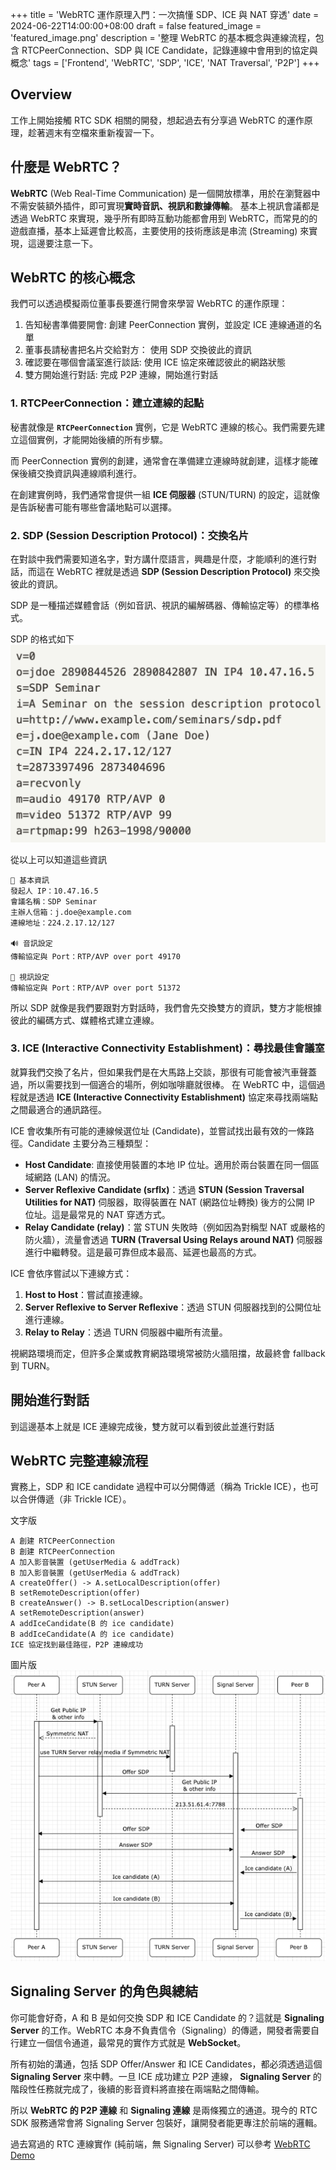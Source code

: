 +++
title = 'WebRTC 運作原理入門：一次搞懂 SDP、ICE 與 NAT 穿透'
date = 2024-06-22T14:00:00+08:00
draft = false
featured_image = 'featured_image.png'
description = '整理 WebRTC 的基本概念與連線流程，包含 RTCPeerConnection、SDP 與 ICE Candidate，記錄連線中會用到的協定與概念'
tags = ['Frontend', 'WebRTC', 'SDP', 'ICE', 'NAT Traversal', 'P2P']
+++

## Overview

工作上開始接觸 RTC SDK 相關的開發，想起過去有分享過 WebRTC 的運作原理，趁著週末有空檔來重新複習一下。

## 什麼是 WebRTC？

**WebRTC** (Web Real-Time Communication) 是一個開放標準，用於在瀏覽器中不需安裝額外插件，即可實現**實時音訊、視訊和數據傳輸**。
基本上視訊會議都是透過 WebRTC 來實現，幾乎所有即時互動功能都會用到 WebRTC，而常見的的遊戲直播，基本上延遲會比較高，主要使用的技術應該是串流 (Streaming) 來實現，這邊要注意一下。

## WebRTC 的核心概念

我們可以透過模擬兩位董事長要進行開會來學習 WebRTC 的運作原理：

1. 告知秘書準備要開會: 創建 PeerConnection 實例，並設定 ICE 連線通道的名單
2. 董事長請秘書把名片交給對方： 使用 SDP 交換彼此的資訊
3. 確認要在哪個會議室進行談話: 使用 ICE 協定來確認彼此的網路狀態
4. 雙方開始進行對話: 完成 P2P 連線，開始進行對話

### 1. RTCPeerConnection：建立連線的起點

秘書就像是 **`RTCPeerConnection`** 實例，它是 WebRTC 連線的核心。我們需要先建立這個實例，才能開始後續的所有步驟。

而 PeerConnection 實例的創建，通常會在準備建立連線時就創建，這樣才能確保後續交換資訊與連線順利進行。

在創建實例時，我們通常會提供一組 **ICE 伺服器** (STUN/TURN) 的設定，這就像是告訴秘書可能有哪些會議地點可以選擇。

### 2. SDP (Session Description Protocol)：交換名片

在對談中我們需要知道名字，對方講什麼語言，興趣是什麼，才能順利的進行對話，而這在 WebRTC 裡就是透過 **SDP (Session Description Protocol)** 來交換彼此的資訊。

SDP 是一種描述媒體會話（例如音訊、視訊的編解碼器、傳輸協定等）的標準格式。

SDP 的格式如下
![SDP 格式範例](./sdp.png)

從以上可以知道這些資訊

```
📄 基本資訊
發起人 IP：10.47.16.5
會議名稱：SDP Seminar
主辦人信箱：j.doe@example.com
連線地址：224.2.17.12/127

🔊 音訊設定
傳輸協定與 Port：RTP/AVP over port 49170

🎥 視訊設定
傳輸協定與 Port：RTP/AVP over port 51372
```

所以 SDP 就像是我們要跟對方對話時，我們會先交換雙方的資訊，雙方才能根據彼此的編碼方式、媒體格式建立連線。

### 3. ICE (Interactive Connectivity Establishment)：尋找最佳會議室

就算我們交換了名片，但如果我們是在大馬路上交談，那很有可能會被汽車聲蓋過，所以需要找到一個適合的場所，例如咖啡廳就很棒。
在 WebRTC 中，這個過程就是透過 **ICE (Interactive Connectivity Establishment)** 協定來尋找兩端點之間最適合的通訊路徑。

ICE 會收集所有可能的連線候選位址 (Candidate)，並嘗試找出最有效的一條路徑。Candidate 主要分為三種類型：

- **Host Candidate**: 直接使用裝置的本地 IP 位址。適用於兩台裝置在同一個區域網路 (LAN) 的情況。
- **Server Reflexive Candidate (srflx)**：透過 **STUN (Session Traversal Utilities for NAT)** 伺服器，取得裝置在 NAT (網路位址轉換) 後方的公開 IP 位址。這是最常見的 NAT 穿透方式。
- **Relay Candidate (relay)**：當 STUN 失敗時（例如因為對稱型 NAT 或嚴格的防火牆），流量會透過 **TURN (Traversal Using Relays around NAT)** 伺服器進行中繼轉發。這是最可靠但成本最高、延遲也最高的方式。

ICE 會依序嘗試以下連線方式：

1.  **Host to Host**：嘗試直接連線。
2.  **Server Reflexive to Server Reflexive**：透過 STUN 伺服器找到的公開位址進行連線。
3.  **Relay to Relay**：透過 TURN 伺服器中繼所有流量。

視網路環境而定，但許多企業或教育網路環境常被防火牆阻擋，故最終會 fallback 到 TURN。

## 開始進行對話

到這邊基本上就是 ICE 連線完成後，雙方就可以看到彼此並進行對話

## WebRTC 完整連線流程

實務上，SDP 和 ICE candidate 過程中可以分開傳遞（稱為 Trickle ICE），也可以合併傳遞（非 Trickle ICE）。

文字版

```
A 創建 RTCPeerConnection
B 創建 RTCPeerConnection
A 加入影音裝置 (getUserMedia & addTrack)
B 加入影音裝置 (getUserMedia & addTrack)
A createOffer() -> A.setLocalDescription(offer)
B setRemoteDescription(offer)
B createAnswer() -> B.setLocalDescription(answer)
A setRemoteDescription(answer)
A addIceCandidate(B 的 ice candidate)
B addIceCandidate(A 的 ice candidate)
ICE 協定找到最佳路徑，P2P 連線成功
```

圖片版
![WebRTC 運作流程圖](./webrtc-flow.png)

## Signaling Server 的角色與總結

你可能會好奇，A 和 B 是如何交換 SDP 和 ICE Candidate 的？這就是 **Signaling Server** 的工作。WebRTC 本身不負責信令（Signaling）的傳遞，開發者需要自行建立一個信令通道，最常見的實作方式就是 **WebSocket**。

所有初始的溝通，包括 SDP Offer/Answer 和 ICE Candidates，都必須透過這個 **Signaling Server** 來中轉。一旦 ICE 成功建立 P2P 連線， **Signaling Server** 的階段性任務就完成了，後續的影音資料將直接在兩端點之間傳輸。

所以 **WebRTC 的 P2P 連線** 和 **Signaling 連線** 是兩條獨立的通道。現今的 RTC SDK 服務通常會將 Signaling Server 包裝好，讓開發者能更專注於前端的邏輯。

過去寫過的 RTC 連線實作 (純前端，無 Signaling Server) 可以參考 [WebRTC Demo](https://github.com/marshal604/webrtc-practice)
